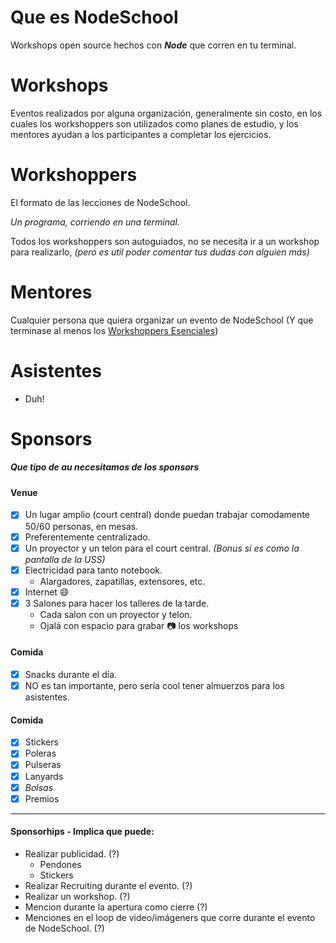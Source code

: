 # Que es NodeSchool

Workshops open source hechos con ***Node*** que corren en tu terminal.

# Workshops
Eventos realizados por alguna organización, generalmente sin costo, en los cuales los workshoppers son utilizados como planes de estudio, y los mentores ayudan a los participantes a completar los ejercicios.

# Workshoppers
El formato de las lecciones de NodeSchool.

*Un programa, corriendo en una terminal.*

Todos los workshoppers son autoguiados, no se necesita ir a un workshop para realizarlo, *(pero es util poder comentar tus dudas con alguien más)*

# Mentores
Cualquier persona que quiera organizar un evento de NodeSchool (Y que terminase al menos los [Workshoppers Esenciales](http://nodeschool.io/es/#workshopper-list))

# Asistentes
  * Duh!


# Sponsors
##### Que tipo de au necesitamos de los sponsors
#### Venue
- [x] Un lugar amplio (court central) donde puedan trabajar comodamente 50/60 personas, en mesas.
- [x] Preferentemente centralizado.
- [x] Un proyector y un telon para el court central.
*(Bonus si es como la pantalla de la USS)*
- [x] Electricidad para tanto notebook.
  * Alargadores, zapatillas, extensores, etc.
- [x] Internet :smile:
- [x] 3 Salones para hacer los talleres de la tarde.
  - Cada salon con un proyector y telon.
  - Ojalá con espacio para grabar :camera: los workshops

#### Comida
- [x] Snacks durante el día.
- [x] NO es tan importante, pero sería cool tener almuerzos para los asistentes.

#### Comida
- [x] Stickers
- [x] Poleras
- [x] Pulseras
- [x] Lanyards
- [x] *Bolsas*
- [x] Premios

---
#### Sponsorhips - Implica que puede:
* Realizar publicidad. (?)
  * Pendones
  * Stickers
* Realizar Recruiting durante el evento. (?)
* Realizar un workshop. (?)
* Mencion durante la apertura como cierre (?)
* Menciones en el loop de video/imágeners que corre durante el evento de NodeSchool. (?)
